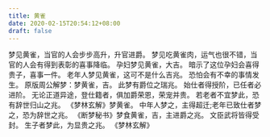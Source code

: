 ```yaml
---
title: 黄雀
date: 2020-02-15T20:54:12+08:00
draft: false
---
```


梦见黄雀，当官的人会步步高升，升官进爵。
梦见吃黄雀肉，运气也很不错，当官的人会有得到表彰的喜事降临。
孕妇梦见黄雀，大吉。
暗示了这位孕妇会喜得贵子，喜事一件。
老年人梦见黄雀，这可不是什么吉兆。
恐怕会有不幸的事情发生。
原版周公解梦：梦黄雀，吉。
此梦有爵位之瑞兆。
始仕者得授阶，已任者必进阶。
无论正道异途，登仕籍者，俱加爵荣恩，荣宠并贵。
若老者不宜梦此，恐有辞世归山之兆。
《梦林玄解》梦黄雀。
中年人梦之，主得超迁;老年已致仕者梦之，恐为辞世之兆。
《断梦秘书》梦食黄雀，吉，主进爵之兆。
文臣武将皆得受封。
生子者梦此，为显贵之兆。
《梦林玄解》